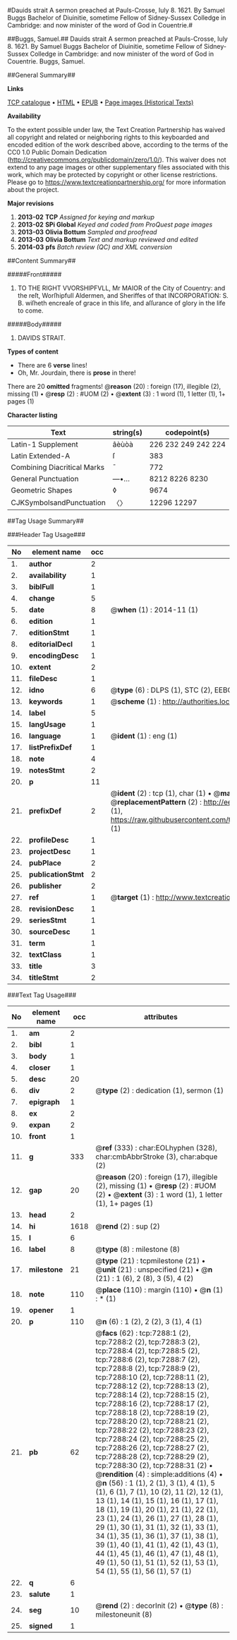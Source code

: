 #Dauids strait A sermon preached at Pauls-Crosse, Iuly 8. 1621. By Samuel Buggs Bachelor of Diuinitie, sometime Fellow of Sidney-Sussex Colledge in Cambridge: and now minister of the word of God in Couentrie.#

##Buggs, Samuel.##
Dauids strait A sermon preached at Pauls-Crosse, Iuly 8. 1621. By Samuel Buggs Bachelor of Diuinitie, sometime Fellow of Sidney-Sussex Colledge in Cambridge: and now minister of the word of God in Couentrie.
Buggs, Samuel.

##General Summary##

**Links**

[TCP catalogue](http://www.ota.ox.ac.uk/tcp/)  • 
[HTML](http://tei.it.ox.ac.uk/tcp/Texts-HTML/free/A17/A17142.html)  • 
[EPUB](http://tei.it.ox.ac.uk/tcp/Texts-EPUB/free/A17/A17142.epub) • 
[Page images (Historical Texts)](https://historicaltexts.jisc.ac.uk/eebo-99842620e)

**Availability**

To the extent possible under law, the Text Creation Partnership has waived all copyright and related or neighboring rights to this keyboarded and encoded edition of the work described above, according to the terms of the CC0 1.0 Public Domain Dedication (http://creativecommons.org/publicdomain/zero/1.0/). This waiver does not extend to any page images or other supplementary files associated with this work, which may be protected by copyright or other license restrictions. Please go to https://www.textcreationpartnership.org/ for more information about the project.

**Major revisions**

1. __2013-02__ __TCP__ *Assigned for keying and markup*
1. __2013-02__ __SPi Global__ *Keyed and coded from ProQuest page images*
1. __2013-03__ __Olivia Bottum__ *Sampled and proofread*
1. __2013-03__ __Olivia Bottum__ *Text and markup reviewed and edited*
1. __2014-03__ __pfs__ *Batch review (QC) and XML conversion*

##Content Summary##

#####Front#####

1. TO THE RIGHT VVORSHIPFVLL, Mr MAIOR of the City of Couentry: and the reſt, Worſhipfull Aldermen, and Sheriffes of that INCORPORATION: S. B. wiſheth encreaſe of grace in this life, and aſſurance of glory in the life to come.

#####Body#####

1. DAVIDS STRAIT.

**Types of content**

  * There are 6 **verse** lines!
  * Oh, Mr. Jourdain, there is **prose** in there!

There are 20 **omitted** fragments! 
 @__reason__ (20) : foreign (17), illegible (2), missing (1)  •  @__resp__ (2) : #UOM (2)  •  @__extent__ (3) : 1 word (1), 1 letter (1), 1+ pages (1)

**Character listing**


|Text|string(s)|codepoint(s)|
|---|---|---|
|Latin-1 Supplement|âèùòà|226 232 249 242 224|
|Latin Extended-A|ſ|383|
|Combining             Diacritical Marks|̄|772|
|General Punctuation|—•…|8212 8226 8230|
|Geometric Shapes|◊|9674|
|CJKSymbolsandPunctuation|〈〉|12296 12297|

##Tag Usage Summary##

###Header Tag Usage###

|No|element name|occ|attributes|
|---|---|---|---|
|1.|__author__|2||
|2.|__availability__|1||
|3.|__biblFull__|1||
|4.|__change__|5||
|5.|__date__|8| @__when__ (1) : 2014-11 (1)|
|6.|__edition__|1||
|7.|__editionStmt__|1||
|8.|__editorialDecl__|1||
|9.|__encodingDesc__|1||
|10.|__extent__|2||
|11.|__fileDesc__|1||
|12.|__idno__|6| @__type__ (6) : DLPS (1), STC (2), EEBO-CITATION (1), PROQUEST (1), VID (1)|
|13.|__keywords__|1| @__scheme__ (1) : http://authorities.loc.gov/ (1)|
|14.|__label__|5||
|15.|__langUsage__|1||
|16.|__language__|1| @__ident__ (1) : eng (1)|
|17.|__listPrefixDef__|1||
|18.|__note__|4||
|19.|__notesStmt__|2||
|20.|__p__|11||
|21.|__prefixDef__|2| @__ident__ (2) : tcp (1), char (1)  •  @__matchPattern__ (2) : ([0-9\-]+):([0-9IVX]+) (1), (.+) (1)  •  @__replacementPattern__ (2) : http://eebo.chadwyck.com/downloadtiff?vid=$1&page=$2 (1), https://raw.githubusercontent.com/textcreationpartnership/Texts/master/tcpchars.xml#$1 (1)|
|22.|__profileDesc__|1||
|23.|__projectDesc__|1||
|24.|__pubPlace__|2||
|25.|__publicationStmt__|2||
|26.|__publisher__|2||
|27.|__ref__|1| @__target__ (1) : http://www.textcreationpartnership.org/docs/. (1)|
|28.|__revisionDesc__|1||
|29.|__seriesStmt__|1||
|30.|__sourceDesc__|1||
|31.|__term__|1||
|32.|__textClass__|1||
|33.|__title__|3||
|34.|__titleStmt__|2||


###Text Tag Usage###

|No|element name|occ|attributes|
|---|---|---|---|
|1.|__am__|2||
|2.|__bibl__|1||
|3.|__body__|1||
|4.|__closer__|1||
|5.|__desc__|20||
|6.|__div__|2| @__type__ (2) : dedication (1), sermon (1)|
|7.|__epigraph__|1||
|8.|__ex__|2||
|9.|__expan__|2||
|10.|__front__|1||
|11.|__g__|333| @__ref__ (333) : char:EOLhyphen (328), char:cmbAbbrStroke (3), char:abque (2)|
|12.|__gap__|20| @__reason__ (20) : foreign (17), illegible (2), missing (1)  •  @__resp__ (2) : #UOM (2)  •  @__extent__ (3) : 1 word (1), 1 letter (1), 1+ pages (1)|
|13.|__head__|2||
|14.|__hi__|1618| @__rend__ (2) : sup (2)|
|15.|__l__|6||
|16.|__label__|8| @__type__ (8) : milestone (8)|
|17.|__milestone__|21| @__type__ (21) : tcpmilestone (21)  •  @__unit__ (21) : unspecified (21)  •  @__n__ (21) : 1 (6), 2 (8), 3 (5), 4 (2)|
|18.|__note__|110| @__place__ (110) : margin (110)  •  @__n__ (1) : * (1)|
|19.|__opener__|1||
|20.|__p__|110| @__n__ (6) : 1 (2), 2 (2), 3 (1), 4 (1)|
|21.|__pb__|62| @__facs__ (62) : tcp:7288:1 (2), tcp:7288:2 (2), tcp:7288:3 (2), tcp:7288:4 (2), tcp:7288:5 (2), tcp:7288:6 (2), tcp:7288:7 (2), tcp:7288:8 (2), tcp:7288:9 (2), tcp:7288:10 (2), tcp:7288:11 (2), tcp:7288:12 (2), tcp:7288:13 (2), tcp:7288:14 (2), tcp:7288:15 (2), tcp:7288:16 (2), tcp:7288:17 (2), tcp:7288:18 (2), tcp:7288:19 (2), tcp:7288:20 (2), tcp:7288:21 (2), tcp:7288:22 (2), tcp:7288:23 (2), tcp:7288:24 (2), tcp:7288:25 (2), tcp:7288:26 (2), tcp:7288:27 (2), tcp:7288:28 (2), tcp:7288:29 (2), tcp:7288:30 (2), tcp:7288:31 (2)  •  @__rendition__ (4) : simple:additions (4)  •  @__n__ (56) : 1 (1), 2 (1), 3 (1), 4 (1), 5 (1), 6 (1), 7 (1), 10 (2), 11 (2), 12 (1), 13 (1), 14 (1), 15 (1), 16 (1), 17 (1), 18 (1), 19 (1), 20 (1), 21 (1), 22 (1), 23 (1), 24 (1), 26 (1), 27 (1), 28 (1), 29 (1), 30 (1), 31 (1), 32 (1), 33 (1), 34 (1), 35 (1), 36 (1), 37 (1), 38 (1), 39 (1), 40 (1), 41 (1), 42 (1), 43 (1), 44 (1), 45 (1), 46 (1), 47 (1), 48 (1), 49 (1), 50 (1), 51 (1), 52 (1), 53 (1), 54 (1), 55 (1), 56 (1), 57 (1)|
|22.|__q__|6||
|23.|__salute__|1||
|24.|__seg__|10| @__rend__ (2) : decorInit (2)  •  @__type__ (8) : milestoneunit (8)|
|25.|__signed__|1||
